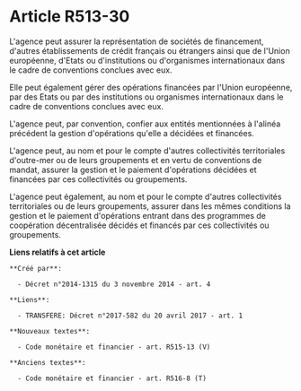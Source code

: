 # Article R513-30

L'agence peut assurer la représentation de sociétés de financement, d'autres établissements de crédit français ou étrangers
ainsi que de l'Union européenne, d'Etats ou d'institutions ou d'organismes internationaux dans le cadre de conventions
conclues avec eux.

Elle peut également gérer des opérations financées par l'Union européenne, par des Etats ou par des institutions ou
organismes internationaux dans le cadre de conventions conclues avec eux.

L'agence peut, par convention, confier aux entités mentionnées à l'alinéa précédent la gestion d'opérations qu'elle a
décidées et financées.

L'agence peut, au nom et pour le compte d'autres collectivités territoriales d'outre-mer ou de leurs groupements et en vertu
de conventions de mandat, assurer la gestion et le paiement d'opérations décidées et financées par ces collectivités ou
groupements.

L'agence peut également, au nom et pour le compte d'autres collectivités territoriales ou de leurs groupements, assurer dans
les mêmes conditions la gestion et le paiement d'opérations entrant dans des programmes de coopération décentralisée décidés
et financés par ces collectivités ou groupements.

**Liens relatifs à cet article**

	**Créé par**:

	  - Décret n°2014-1315 du 3 novembre 2014 - art. 4

	**Liens**:

	  - TRANSFERE: Décret n°2017-582 du 20 avril 2017 - art. 1

	**Nouveaux textes**:

	  - Code monétaire et financier - art. R515-13 (V)

	**Anciens textes**:

	  - Code monétaire et financier - art. R516-8 (T)
